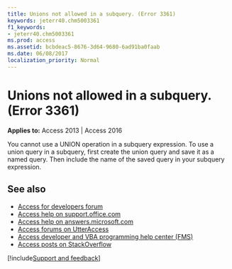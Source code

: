 ```yaml
---
title: Unions not allowed in a subquery. (Error 3361)
keywords: jeterr40.chm5003361
f1_keywords:
- jeterr40.chm5003361
ms.prod: access
ms.assetid: bcbdeac5-8676-3d64-9680-6ad91ba0faab
ms.date: 06/08/2017
localization_priority: Normal
---
```



# Unions not allowed in a subquery. (Error 3361)

  

**Applies to:** Access 2013 | Access 2016

You cannot use a UNION operation in a subquery expression. To use a union query in a subquery, first create the union query and save it as a named query. Then include the name of the saved query in your subquery expression.

## See also

- [Access for developers forum](https://social.msdn.microsoft.com/Forums/office/home?forum=accessdev)
- [Access help on support.office.com](https://support.office.com/search/results?query=Access)
- [Access help on answers.microsoft.com](https://answers.microsoft.com/)
- [Access forums on UtterAccess](https://www.utteraccess.com/forum/index.php?act=idx)
- [Access developer and VBA programming help center (FMS)](https://www.fmsinc.com/MicrosoftAccess/developer/)
- [Access posts on StackOverflow](https://stackoverflow.com/questions/tagged/ms-access)

[!include[Support and feedback](~/includes/feedback-boilerplate.md)]